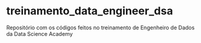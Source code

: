 # treinamento_data_engineer_dsa
Repositório com os códigos feitos no treinamento de Engenheiro de Dados da Data Science Academy
